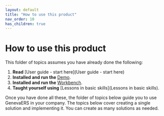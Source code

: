 ```yaml
---
layout: default
title: "How to use this product"
nav_order: 10
has_children: true
---
```

# How to use this product
  
This folder of topics assumes you have already done the following:  
1.  **Read** [User guide - start here](User guide - start here)  
1.  **Installed and run the** [Demo](https://genevaers.github.io/demo/).  
1.  **Installed and run the** [Workbench](https://genevaers.github.io/wb/).  
1.  **Taught yourself using** [Lessons in basic skills](Lessons in basic skills).  
  
Once you have done all these, the folder of topics below guide you to use GenevaERS in your company.  The topics below cover creating a single solution and implementing it.  You can create as many solutions as needed.
